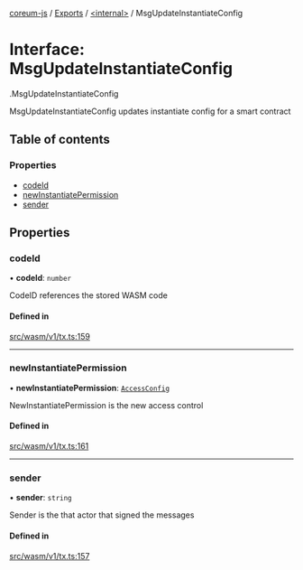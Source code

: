 [coreum-js](../README.md) / [Exports](../modules.md) / [<internal\>](../modules/internal_.md) / MsgUpdateInstantiateConfig

# Interface: MsgUpdateInstantiateConfig

[<internal>](../modules/internal_.md).MsgUpdateInstantiateConfig

MsgUpdateInstantiateConfig updates instantiate config for a smart contract

## Table of contents

### Properties

- [codeId](internal_.MsgUpdateInstantiateConfig.md#codeid)
- [newInstantiatePermission](internal_.MsgUpdateInstantiateConfig.md#newinstantiatepermission)
- [sender](internal_.MsgUpdateInstantiateConfig.md#sender)

## Properties

### codeId

• **codeId**: `number`

CodeID references the stored WASM code

#### Defined in

[src/wasm/v1/tx.ts:159](https://github.com/PulsaraIO/coreum-js/blob/64a1208/src/wasm/v1/tx.ts#L159)

___

### newInstantiatePermission

• **newInstantiatePermission**: [`AccessConfig`](../modules/internal_.md#accessconfig)

NewInstantiatePermission is the new access control

#### Defined in

[src/wasm/v1/tx.ts:161](https://github.com/PulsaraIO/coreum-js/blob/64a1208/src/wasm/v1/tx.ts#L161)

___

### sender

• **sender**: `string`

Sender is the that actor that signed the messages

#### Defined in

[src/wasm/v1/tx.ts:157](https://github.com/PulsaraIO/coreum-js/blob/64a1208/src/wasm/v1/tx.ts#L157)
